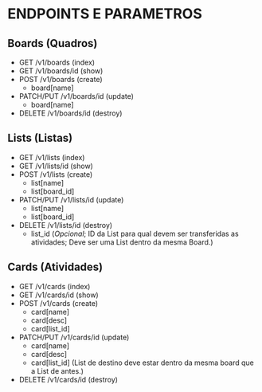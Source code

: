 # ENDPOINTS E PARAMETROS

## Boards (Quadros)

- GET /v1/boards (index)
- GET /v1/boards/id (show)
- POST /v1/boards (create)
  - board[name]
- PATCH/PUT /v1/boards/id (update)
  - board[name]
- DELETE /v1/boards/id (destroy)

## Lists (Listas)

- GET /v1/lists (index)
- GET /v1/lists/id (show)
- POST /v1/lists (create)
  - list[name]
  - list[board_id]
- PATCH/PUT /v1/lists/id (update)
  - list[name]
  - list[board_id]
- DELETE /v1/lists/id (destroy)
  - list_id (*Opcional*; ID da List para qual devem ser transferidas as atividades;
    Deve ser uma List dentro da mesma Board.)

## Cards (Atividades)

- GET /v1/cards (index)
- GET /v1/cards/id (show)
- POST /v1/cards (create)
  - card[name]
  - card[desc]
  - card[list_id]  
- PATCH/PUT /v1/cards/id (update)
  - card[name]
  - card[desc]
  - card[list_id] (List de destino deve estar dentro da mesma board que a List de antes.)
- DELETE /v1/cards/id (destroy)
